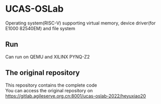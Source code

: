 # UCAS-OSLab
Operating system(RISC-V) supporting virtual memory, device driver(for E1000 82540EM) and file system
## Run
Can run on QEMU and XILINX PYNQ-Z2
## The original repository
This repository contains the complete code     
You can access the original repository on https://gitlab.agileserve.org.cn:8001/ucas-oslab-2022/heyuxiao20     
